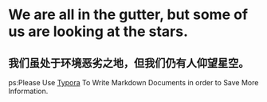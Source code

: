 # We are all in the gutter, but some of us are looking at the stars.
## 我们虽处于环境恶劣之地，但我们仍有人仰望星空。

ps:Please Use [Typora](https://typora.io) To Write Markdown Documents in order to Save More Information.
